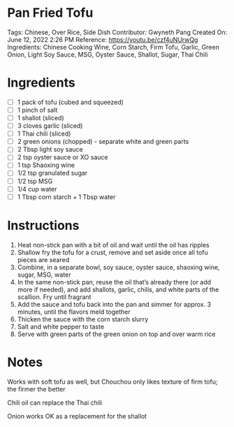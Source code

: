 # Pan Fried Tofu

Tags: Chinese, Over Rice, Side Dish
Contributor: Gwyneth Pang
Created On: June 12, 2022 2:26 PM
Reference: https://youtu.be/czf4uNUrwQg
Ingredients: Chinese Cooking Wine, Corn Starch, Firm Tofu, Garlic, Green Onion, Light Soy Sauce, MSG, Oyster Sauce, Shallot, Sugar, Thai Chili

# Ingredients

- [ ]  1 pack of tofu (cubed and squeezed)
- [ ]  1 pinch of salt
- [ ]  1 shallot (sliced)
- [ ]  3 cloves garlic (sliced)
- [ ]  1 Thai chili (sliced)
- [ ]  2 green onions (chopped) - separate white and green parts
- [ ]  2 Tbsp light soy sauce
- [ ]  2 tsp oyster sauce or XO sauce
- [ ]  1 tsp Shaoxing wine
- [ ]  1/2 tsp granulated sugar
- [ ]  1/2 tsp MSG
- [ ]  1/4 cup water
- [ ]  1 Tbsp corn starch + 1 Tbsp water

# Instructions

1. Heat non-stick pan with a bit of oil and wait until the oil has ripples
2. Shallow fry the tofu for a crust, remove and set aside once all tofu pieces are seared
3. Combine, in a separate bowl, soy sauce, oyster sauce, shaoxing wine, sugar, MSG, water
4. In the same non-stick pan, reuse the oil that’s already there (or add more if needed), and add shallots, garlic, chilis, and white parts of the scallion. Fry until fragrant
5. Add the sauce and tofu back into the pan and simmer for approx. 3 minutes, until the flavors meld together
6. Thicken the sauce with the corn starch slurry 
7. Salt and white pepper to taste
8. Serve with green parts of the green onion on top and over warm rice 

# Notes

Works with soft tofu as well, but Chouchou only likes texture of firm tofu; the firmer the better

Chili oil can replace the Thai chili

Onion works OK as a replacement for the shallot